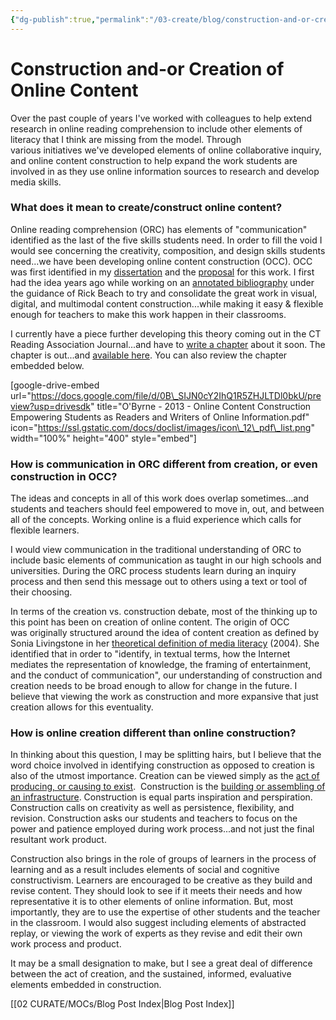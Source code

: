```yaml
---
{"dg-publish":true,"permalink":"/03-create/blog/construction-and-or-creation-of-online-content/","title":"Construction and/or Creation of Online Content","tags":["education","online-content-construction","technology"]}
---
```


# Construction and-or Creation of Online Content

Over the past couple of years I've worked with colleagues to help extend research in online reading comprehension to include other elements of literacy that I think are missing from the model. Through various initiatives we've developed elements of online collaborative inquiry, and online content construction to help expand the work students are involved in as they use online information sources to research and develop media skills.

### What does it mean to create/construct online content?

Online reading comprehension (ORC) has elements of "communication" identified as the last of the five skills students need. In order to fill the void I would see concerning the creativity, composition, and design skills students need...we have been developing online content construction (OCC). OCC was first identified in my [dissertation](http://www.scribd.com/doc/107186776/Facilitating-Critical-Evaluation-Skills-through-Content-Creation-Empowering-Adolescents-as-Readers-and-Writers-of-Online-Information) and the [proposal](http://www.scribd.com/doc/30954744/Facilitating-critical-evaluation-skills-through-content-creation-Empowering-Adolescents-as-readers-and-writers-of-online-information) for this work. I first had the idea years ago while working on an [annotated bibliography](http://www.scribd.com/doc/18764979/Online-Content-Creation-OCC-annotated-bibliography) under the guidance of Rick Beach to try and consolidate the great work in visual, digital, and multimodal content construction...while making it easy & flexible enough for teachers to make this work happen in their classrooms.

I currently have a piece further developing this theory coming out in the CT Reading Association Journal...and have to [write a chapter](http://wiobyrne.com/writing-technology-book-chapter-proposals/) about it soon. The chapter is out...and [available here](https://www.academia.edu/5200036/Online_Content_Construction_Empowering_students_as_readers_and_writers_of_online_information). You can also review the chapter embedded below.

\[google-drive-embed url="https://docs.google.com/file/d/0B\_SIJN0cY2IhQ1R5ZHJLTDl0bkU/preview?usp=drivesdk" title="O'Byrne - 2013 - Online Content Construction Empowering Students as Readers and Writers of Online Information.pdf" icon="https://ssl.gstatic.com/docs/doclist/images/icon\_12\_pdf\_list.png" width="100%" height="400" style="embed"\]

### How is communication in ORC different from creation, or even construction in OCC?

The ideas and concepts in all of this work does overlap sometimes...and students and teachers should feel empowered to move in, out, and between all of the concepts. Working online is a fluid experience which calls for flexible learners.

I would view communication in the traditional understanding of ORC to include basic elements of communication as taught in our high schools and universities. During the ORC process students learn during an inquiry process and then send this message out to others using a text or tool of their choosing.

In terms of the creation vs. construction debate, most of the thinking up to this point has been on creation of online content. The origin of OCC was originally structured around the idea of content creation as defined by Sonia Livingstone in her [theoretical definition of media literacy](https://docs.google.com/viewer?url=http://eprints.lse.ac.uk/1017/01/MEDIALITERACY.pdf) (2004). She identified that in order to "identify, in textual terms, how the Internet mediates the representation of knowledge, the framing of entertainment, and the conduct of communication", our understanding of construction and creation needs to be broad enough to allow for change in the future. I believe that viewing the work as construction and more expansive that just creation allows for this eventuality.

### How is online creation different than online construction?

In thinking about this question, I may be splitting hairs, but I believe that the word choice involved in identifying construction as opposed to creation is also of the utmost importance. Creation can be viewed simply as the [act of producing, or causing to exist](http://dictionary.reference.com/browse/creation).  Construction is the [building or assembling of an infrastructure](http://en.wikipedia.org/wiki/Construction). Construction is equal parts inspiration and perspiration. Construction calls on creativity as well as persistence, flexibility, and revision. Construction asks our students and teachers to focus on the power and patience employed during work process...and not just the final resultant work product.

Construction also brings in the role of groups of learners in the process of learning and as a result includes elements of social and cognitive constructivism. Learners are encouraged to be creative as they build and revise content. They should look to see if it meets their needs and how representative it is to other elements of online information. But, most importantly, they are to use the expertise of other students and the teacher in the classroom. I would also suggest including elements of abstracted replay, or viewing the work of experts as they revise and edit their own work process and product.

It may be a small designation to make, but I see a great deal of difference between the act of creation, and the sustained, informed, evaluative elements embedded in construction.

[[02 CURATE/MOCs/Blog Post Index\|Blog Post Index]]